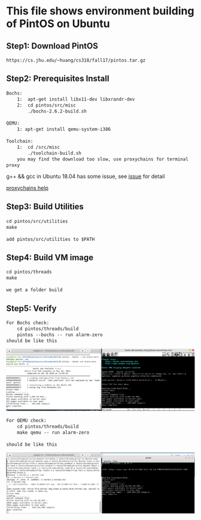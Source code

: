 # This file shows environment building of PintOS on Ubuntu


## Step1: Download PintOS
    https://cs.jhu.edu/~huang/cs318/fall17/pintos.tar.gz


## Step2: Prerequisites Install
    Bochs:
        1:  apt-get install libx11-dev libxrandr-dev
        2:  cd pintos/src/misc
            ./bochs-2.6.2-build.sh
    
    QEMU:
        1: apt-get install qemu-system-i386

    Toolchain:
        1:  cd /src/misc
            ./toolchain-build.sh
        you may find the download too slow, use proxychains for terminal proxy
g++ && gcc in Ubuntu 18.04 has some issue, see [issue](https://github.com/ryanphuang/PintosM/issues/1) for detail

[proxychains help](https://www.cnblogs.com/letisl/p/11816941.html)

## Step3: Build Utilities
    cd pintos/src/utilities
    make

    add pintos/src/utilities to $PATH

## Step4: Build VM image
    cd pintos/threads
    make

    we get a folder build

## Step5: Verify
    For Bochs check:
        cd pintos/threads/build
        pintos --bochs -- run alarm-zero
    should be like this

![avatar](/img/bochs.png)

    For QEMU check:
        cd pintos/threads/build
        make qemu -- run alarm-zero

    should be like this
![avatar](/img/qemu.png)